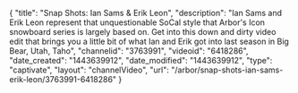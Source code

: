 {
    "title": "Snap Shots: Ian Sams & Erik Leon",
    "description": "Ian Sams and Erik Leon represent that unquestionable SoCal style that Arbor's Icon snowboard series is largely based on. Get into this down and dirty video edit that brings you a little bit of what Ian and Erik got into last season in Big Bear, Utah, Taho",
    "channelid": "3763991",
    "videoid": "6418286",
    "date_created": "1443639912",
    "date_modified": "1443639912",
    "type": "captivate",
    "layout": "channelVideo",
    "url": "\/arbor\/snap-shots-ian-sams-erik-leon\/3763991-6418286"
}